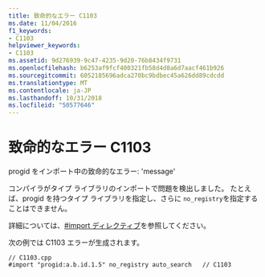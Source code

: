 ```yaml
---
title: 致命的なエラー C1103
ms.date: 11/04/2016
f1_keywords:
- C1103
helpviewer_keywords:
- C1103
ms.assetid: 9d276939-9c47-4235-9d20-76b8434f9731
ms.openlocfilehash: b6253af9fcf400321fb58d4d8a6d7aacf461b926
ms.sourcegitcommit: 6052185696adca270bc9bdbec45a626dd89cdcdd
ms.translationtype: MT
ms.contentlocale: ja-JP
ms.lasthandoff: 10/31/2018
ms.locfileid: "50577646"
---
```

# <a name="fatal-error-c1103"></a>致命的なエラー C1103

progid をインポート中の致命的なエラー: 'message'

コンパイラがタイプ ライブラリのインポートで問題を検出しました。  たとえば、progid を持つタイプ ライブラリを指定し、さらに `no_registry`を指定することはできません。

詳細については、[#import ディレクティブ](../../preprocessor/hash-import-directive-cpp.md)を参照してください。

次の例では C1103 エラーが生成されます。

```
// C1103.cpp
#import "progid:a.b.id.1.5" no_registry auto_search   // C1103
```